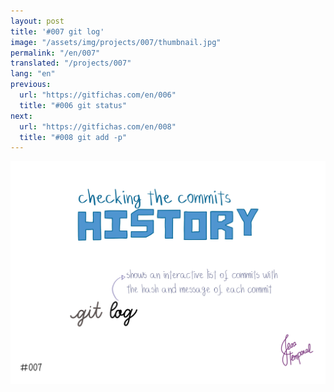 ```yaml
---
layout: post
title: '#007 git log'
image: "/assets/img/projects/007/thumbnail.jpg"
permalink: "/en/007"
translated: "/projects/007"
lang: "en"
previous:
  url: "https://gitfichas.com/en/006"
  title: "#006 git status"
next:
  url: "https://gitfichas.com/en/008"
  title: "#008 git add -p"
---
```


<img src="/assets/img/projects/en/007/full.jpg">